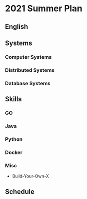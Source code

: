 # 2021 Summer Plan

## English

## Systems

### Computer Systems

### Distributed Systems

### Database Systems

## Skills

### GO

### Java

### Python


### Docker

### Misc
- Build-Your-Own-X

## Schedule